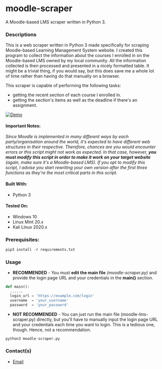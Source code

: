 # moodle-scraper
A Moodle-based LMS scraper written in Python 3.

### Descriptions

This is a web scraper written in Python 3 made specifically for scraping Moodle-based Learning Management System website. I created this program to collect the information about the courses I enrolled in on the Moodle-based LMS owned by my local community. All the information collected is then processed and presented in a nicely formatted table. It might be a trivial thing, if you would say, but this does save me a whole lot of time rather than having do that manually on a browser.

This scraper is capable of performing the following tasks:
* getting the recent section of each course I enrolled in.
* getting the section's items as well as the deadline if there's an assignment.

[![Demo](https://img.youtube.com/vi/oHU6YzUlsOQ/0.jpg)](https://www.youtube.com/watch?v=oHU6YzUlsOQ)

#### Important Notes:
*Since Moodle is implemented in many different ways by each party/organisation around the world, it's expected to have different web structures in their respective. Therefore, chances are you would encounter errors or this script might not work as expected. In that case, however, **you must modify this script in order to make it work on your target website** (again, make sure it's a Moodle-based LMS). If you opt to modify this script, I advise you start rewriting your own version after the first three functions as they're the most critical parts in this script.*

#### Built With:
* Python 3

#### Tested On:
* Windows 10
* Linux Mint 20.x
* Kali Linux 2020.x

### Prerequisites:
  ```python
  pip3 install -r requirements.txt
  ```

### Usage
* **RECOMMENDED** - You must **edit the main file** *(moodle-scraper.py)* and provide the login page URL and your credentials in the **main()** section.
```python
def main():
  ......
  login_url = 'https://example.com/login'
  username  = 'your_username'
  password  = 'your_password'
```

* **NOT RECOMMENDED** - You can just run the main file (moodle-lms-scraper.py) directly, but you'll have to manually input the login page URL and your credentials each time you want to login. This is a tedious one, though. Hence, not a recommendation.
```python
python3 moodle-scraper.py
```

### Contact(s)
* <a href="mailto:achmadfebryanto@gmail.com">Email</a>
